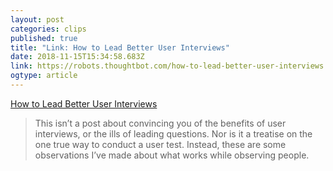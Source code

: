 ```yaml
---
layout: post 
categories: clips 
published: true 
title: "Link: How to Lead Better User Interviews" 
date: 2018-11-15T15:34:58.683Z 
link: https://robots.thoughtbot.com/how-to-lead-better-user-interviews 
ogtype: article 
---
```

[ How to Lead Better User Interviews ]( https://robots.thoughtbot.com/how-to-lead-better-user-interviews ) 
> This isn’t a post about convincing you of the benefits of user interviews, or the ills of leading questions. Nor is it a treatise on the one true way to conduct a user test. Instead, these are some observations I’ve made about what works while observing people. 